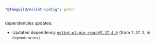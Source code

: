 ```yaml
---
"@theguild/eslint-config": patch
---
```

dependencies updates:
  - Updated dependency [`eslint-plugin-react@7.37.4` ↗︎](https://www.npmjs.com/package/eslint-plugin-react/v/7.37.4) (from `7.37.2`, in `dependencies`)
